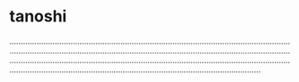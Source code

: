 # tanoshi
...................................................................................................................................................................................................................................................................................................................................................................................................................................................................................................